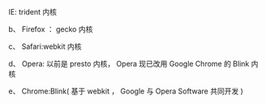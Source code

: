 IE: trident 内核

b、 Firefox ： gecko 内核

c、 Safari:webkit 内核

d、 Opera: 以前是 presto 内核， Opera 现已改用 Google Chrome 的 Blink 内核

e、 Chrome:Blink( 基于 webkit ， Google 与 Opera Software 共同开发 )
